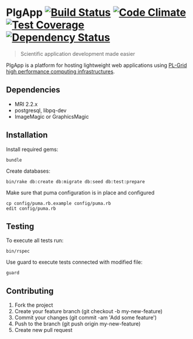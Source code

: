 # PlgApp [![Build Status](https://travis-ci.org/dice-cyfronet/plgapp.svg)](https://travis-ci.org/dice-cyfronet/plgapp) [![Code Climate](https://codeclimate.com/github/dice-cyfronet/plgapp/badges/gpa.svg)](https://codeclimate.com/github/dice-cyfronet/plgapp) [![Test Coverage](https://codeclimate.com/github/dice-cyfronet/plgapp/badges/coverage.svg)](https://codeclimate.com/github/dice-cyfronet/plgapp) [![Dependency Status](https://gemnasium.com/dice-cyfronet/plgapp.svg)](https://gemnasium.com/dice-cyfronet/plgapp)

> Scientific application development made easier

PlgApp is a platform for hosting lightweight web applications using [PL-Grid high performance computing infrastructures](http://www.plgrid.pl/en).

## Dependencies

  * MRI 2.2.x
  * postgresql, libpq-dev
  * ImageMagic or GraphicsMagic

## Installation

Install required gems:

```
bundle
```

Create databases:

```
bin/rake db:create db:migrate db:seed db:test:prepare
```

Make sure that  puma configuration is in place and configured

```
cp config/puma.rb.example config/puma.rb
edit config/puma.rb
```

## Testing

To execute all tests run:

```
bin/rspec
```

Use guard to execute tests connected with modified file:

```
guard
```

## Contributing

  1. Fork the project
  1. Create your feature branch (git checkout -b my-new-feature)
  1. Commit your changes (git commit -am 'Add some feature')
  1. Push to the branch (git push origin my-new-feature)
  1. Create new pull request